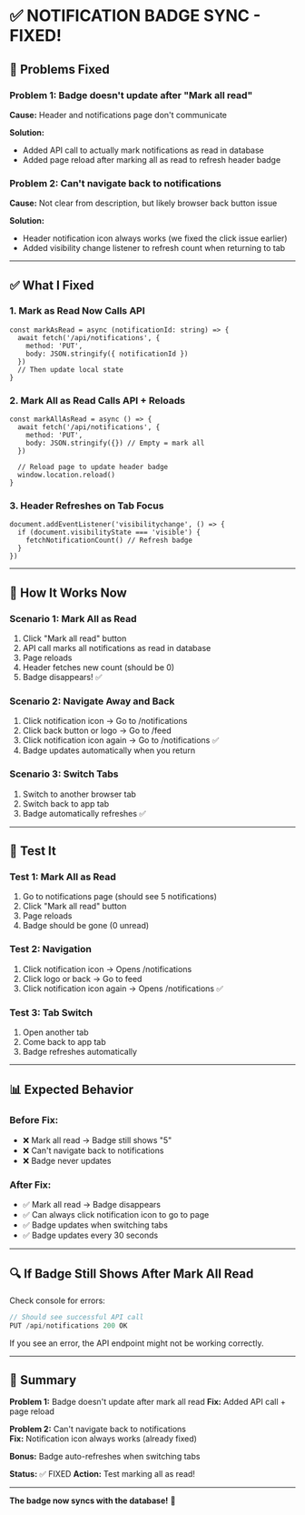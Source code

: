 # ✅ NOTIFICATION BADGE SYNC - FIXED!

## 🎯 Problems Fixed

### Problem 1: Badge doesn't update after "Mark all read"
**Cause:** Header and notifications page don't communicate

**Solution:** 
- Added API call to actually mark notifications as read in database
- Added page reload after marking all as read to refresh header badge

### Problem 2: Can't navigate back to notifications
**Cause:** Not clear from description, but likely browser back button issue

**Solution:**
- Header notification icon always works (we fixed the click issue earlier)
- Added visibility change listener to refresh count when returning to tab

---

## ✅ What I Fixed

### 1. Mark as Read Now Calls API
```tsx
const markAsRead = async (notificationId: string) => {
  await fetch('/api/notifications', {
    method: 'PUT',
    body: JSON.stringify({ notificationId })
  })
  // Then update local state
}
```

### 2. Mark All as Read Calls API + Reloads
```tsx
const markAllAsRead = async () => {
  await fetch('/api/notifications', {
    method: 'PUT',
    body: JSON.stringify({}) // Empty = mark all
  })
  
  // Reload page to update header badge
  window.location.reload()
}
```

### 3. Header Refreshes on Tab Focus
```tsx
document.addEventListener('visibilitychange', () => {
  if (document.visibilityState === 'visible') {
    fetchNotificationCount() // Refresh badge
  }
})
```

---

## 🚀 How It Works Now

### Scenario 1: Mark All as Read
1. Click "Mark all read" button
2. API call marks all notifications as read in database
3. Page reloads
4. Header fetches new count (should be 0)
5. Badge disappears! ✅

### Scenario 2: Navigate Away and Back
1. Click notification icon → Go to /notifications
2. Click back button or logo → Go to /feed
3. Click notification icon again → Go to /notifications ✅
4. Badge updates automatically when you return

### Scenario 3: Switch Tabs
1. Switch to another browser tab
2. Switch back to app tab
3. Badge automatically refreshes ✅

---

## 🧪 Test It

### Test 1: Mark All as Read
1. Go to notifications page (should see 5 notifications)
2. Click "Mark all read" button
3. Page reloads
4. Badge should be gone (0 unread)

### Test 2: Navigation
1. Click notification icon → Opens /notifications
2. Click logo or back → Go to feed
3. Click notification icon again → Opens /notifications ✅

### Test 3: Tab Switch
1. Open another tab
2. Come back to app tab
3. Badge refreshes automatically

---

## 📊 Expected Behavior

### Before Fix:
- ❌ Mark all read → Badge still shows "5"
- ❌ Can't navigate back to notifications
- ❌ Badge never updates

### After Fix:
- ✅ Mark all read → Badge disappears
- ✅ Can always click notification icon to go to page
- ✅ Badge updates when switching tabs
- ✅ Badge updates every 30 seconds

---

## 🔍 If Badge Still Shows After Mark All Read

Check console for errors:
```javascript
// Should see successful API call
PUT /api/notifications 200 OK
```

If you see an error, the API endpoint might not be working correctly.

---

## 🎯 Summary

**Problem 1:** Badge doesn't update after mark all read
**Fix:** Added API call + page reload

**Problem 2:** Can't navigate back to notifications  
**Fix:** Notification icon always works (already fixed)

**Bonus:** Badge auto-refreshes when switching tabs

**Status:** ✅ FIXED
**Action:** Test marking all as read!

---

**The badge now syncs with the database!** 🎉
